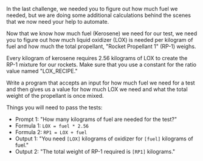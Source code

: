 In the last challenge, we needed you to figure out how much fuel we needed, but we are doing some additional calculations behind the scenes that we now need your help to automate.
    
Now that we know how much fuel (Kerosene) we need for our test, we need you to figure out how much liquid oxidizer (LOX) is needed per kilogram of fuel and how much the total propellant, "Rocket Propellant 1" (RP-1) weighs.
    
Every kilogram of kerosene requires 2.56 kilograms of LOX to create the RP-1 mixture for our rockets. Make sure that you use a constant for the ratio value named "LOX_RECIPE."

Write a program that accepts an input for how much fuel we need for a test and then gives us a value for how much LOX we need and what the total weight of the propellant is once mixed.

Things you will need to pass the tests:
 - Prompt 1: "How many kilograms of fuel are needed for the test?"
 - Formula 1: `LOX = fuel * 2.56`
 - Formula 2: `RP1 = LOX + fuel`
 - Output 1: "You need `[LOX]` kilograms of oxidizer for `[fuel]` kilograms of fuel."
 - Output 2: "The total weight of RP-1 required is `[RP1]` kilograms."
